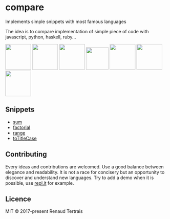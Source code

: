 # compare
Implements simple snippets with most famous languages

The idea is to compare implementation of simple piece of code with javascript, python, haskell, ruby...

<img src="https://s3-us-west-2.amazonaws.com/svgporn.com/logos/javascript.svg" width="80" height="80" /> <img src="https://s3-us-west-2.amazonaws.com/svgporn.com/logos/python.svg" width="80" height="80" /> <img src="https://s3-us-west-2.amazonaws.com/svgporn.com/logos/haskell.svg" width="80" height="80" /> <img src="https://s3-us-west-2.amazonaws.com/svgporn.com/logos/ruby.svg" width="70" height="70" /> <img src="https://s3-us-west-2.amazonaws.com/svgporn.com/logos/fsharp.svg" width="80" height="80" /> <img src="https://s3-us-west-2.amazonaws.com/svgporn.com/logos/swift.svg" width="80" height="80" /> <img src="https://s3-us-west-2.amazonaws.com/svgporn.com/logos/clojure.svg" width="80" height="80" />

## Snippets

- [sum](sum.md)
- [factorial](factorial.md)
- [range](range.md)
- [toTitleCase](toTitleCase.md)

## Contributing

Every ideas and contributions are welcomed.
Use a good balance between elegance and readability. It is not a race for concisery but an opportunity to discover and understand new languages.
Try to add a demo when it is possible, use [repl.it](https://repl.it/) for example.

## Licence

MIT © 2017-present Renaud Tertrais

